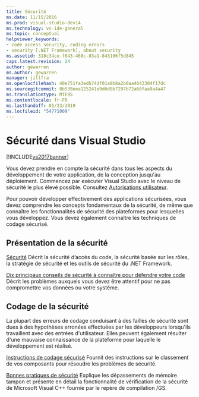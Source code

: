 ```yaml
---
title: Sécurité
ms.date: 11/15/2016
ms.prod: visual-studio-dev14
ms.technology: vs-ide-general
ms.topic: conceptual
helpviewer_keywords:
- code access security, coding errors
- security [.NET Framework], about security
ms.assetid: 318c34ce-f643-468c-83a1-843196f5d845
caps.latest.revision: 24
author: gewarren
ms.author: gewarren
manager: jillfra
ms.openlocfilehash: 40e751fa3edb74df01a9b8a2b0aa4643304f17dc
ms.sourcegitcommit: 8b538eea125241e9d6d8b7297b72a66faa9a4a47
ms.translationtype: MTE95
ms.contentlocale: fr-FR
ms.lasthandoff: 01/23/2019
ms.locfileid: "54771009"
---
```

# <a name="security-in-visual-studio"></a>Sécurité dans Visual Studio
[!INCLUDE[vs2017banner](../includes/vs2017banner.md)]

Vous devez prendre en compte la sécurité dans tous les aspects du développement de votre application, de la conception jusqu'au déploiement. Commencez par exécuter Visual Studio avec le niveau de sécurité le plus élevé possible. Consultez [Autorisations utilisateur](../ide/user-permissions-and-visual-studio.md).

 Pour pouvoir développer effectivement des applications sécurisées, vous devez comprendre les concepts fondamentaux de la sécurité, de même que connaître les fonctionnalités de sécurité des plateformes pour lesquelles vous développez. Vous devez également connaître les techniques de codage sécurisé.

## <a name="understanding-security"></a>Présentation de la sécurité
 [Sécurité](http://msdn.microsoft.com/library/9a9621d7-8883-4a4f-a874-65e8e09e20a6) Décrit la sécurité d’accès du code, la sécurité basée sur les rôles, la stratégie de sécurité et les outils de sécurité du .NET Framework.

 [Dix principaux conseils de sécurité à connaître pour défendre votre code](http://go.microsoft.com/fwlink/?LinkId=72877) Décrit les problèmes auxquels vous devez être attentif pour ne pas compromettre vos données ou votre système.

## <a name="coding-for-security"></a>Codage de la sécurité
 La plupart des erreurs de codage conduisant à des failles de sécurité sont dues à des hypothèses erronées effectuées par les développeurs lorsqu'ils travaillent avec des entrées d'utilisateur. Elles peuvent également résulter d'une mauvaise connaissance de la plateforme pour laquelle le développement est réalisé.

 [Instructions de codage sécurisé](http://msdn.microsoft.com/library/4f882d94-262b-4494-b0a6-ba9ba1f5f177) Fournit des instructions sur le classement de vos composants pour résoudre les problèmes de sécurité.

 [Bonnes pratiques de sécurité](http://msdn.microsoft.com/library/86acaccf-cdb4-4517-bd58-553618e3ec42) Explique les dépassements de mémoire tampon et présente en détail la fonctionnalité de vérification de la sécurité de Microsoft Visual C++ fournie par le repère de compilation /GS.
